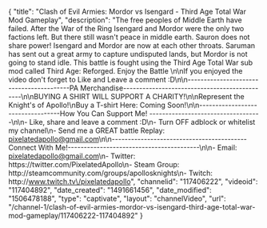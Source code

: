 {
    "title": "Clash of Evil Armies: Mordor vs Isengard - Third Age Total War Mod Gameplay",
    "description": "The free peoples of Middle Earth have failed.  After the War of the Ring Isengard and Mordor were the only two factions left.  But there still wasn't peace in middle earth.  Sauron does not share power!  Isengard and Mordor are now at each other throats. Saruman has sent out a great army to capture undisputed lands, but Mordor is not going to stand idle.  This battle is fought using the Third Age Total War sub mod called Third Age: Reforged.  Enjoy the Battle \n\nIf you enjoyed the video don't forget to Like and Leave a comment :D\n\n-----------------------------------------PA Merchandise----------------------------------------------\n\nBUYING A SHIRT WILL SUPPORT A CHARITY!\n\nRepresent the Knight's of Apollo!\nBuy a T-shirt Here: Coming Soon!\n\n----------------------------------How You Can Support Me! -----------------------------------\n\n- Like, share and leave a comment :D\n- Turn OFF adblock or whitelist my channel\n- Send me a GREAT battle Replay: pixelatedapollo@gmail.com\n\n------------------------------------------Connect With Me!-----------------------------------------\n\n- Email: pixelatedapollo@gmail.com\n- Twitter: https:\/\/twitter.com\/PixelatedApollo\n- Steam Group:  http:\/\/steamcommunity.com\/groups\/apollosknights\n- Twitch: http:\/\/www.twitch.tv\/pixelatedapollo",
    "channelid": "117406222",
    "videoid": "117404892",
    "date_created": "1491661456",
    "date_modified": "1506478188",
    "type": "captivate",
    "layout": "channelVideo",
    "url": "\/channel-1\/clash-of-evil-armies-mordor-vs-isengard-third-age-total-war-mod-gameplay\/117406222-117404892"
}